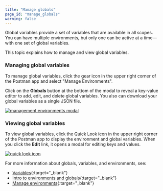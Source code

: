 ```yaml
---
title: "Manage globals"
page_id: "manage_globals"
warning: false
---
```


Global variables provide a set of variables that are available in all scopes. You can have multiple environments, but only one can be active at a time—with one set of global variables. 

This topic explains how to manage and view global variables.

### Managing global variables

To manage global variables, click the gear icon in the upper right corner of the Postman app and select "Manage Environments". 

Click on the **Globals** button at the bottom of the modal to reveal a key-value editor to add, edit, and delete global variables. You also can download your global variables as a single JSON file.

[![management environments modal](https://s3.amazonaws.com/postman-static-getpostman-com/postman-docs/WS-manage-globals-1.png)](https://s3.amazonaws.com/postman-static-getpostman-com/postman-docs/WS-manage-globals-1.png)

### Viewing global variables

To view global variables, click the Quick Look icon in the upper right corner of the Postman app to display the environment and global variables. When you click the **Edit** link, it opens a modal for editing keys and values.

[![quick look icon](https://s3.amazonaws.com/postman-static-getpostman-com/postman-docs/WS-environ_quick-look-globals.png)](https://s3.amazonaws.com/postman-static-getpostman-com/postman-docs/WS-environ_quick-look-globals.png)


For more information about globals, variables, and environments, see:

* [Variables](/docs/v6/postman/environments_and_globals/variables){:target="_blank"}
* [Intro to environments and globals](/docs/v6/postman/environments_and_globals/intro_to_environments_and_globals){:target="_blank"}
* [Manage environments](/docs/v6/postman/environments_and_globals/manage_environments){:target="_blank"}
